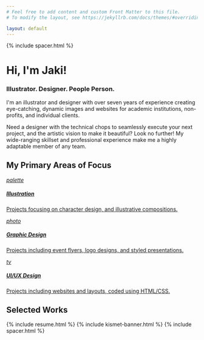 ```yaml
---
# Feel free to add content and custom Front Matter to this file.
# To modify the layout, see https://jekyllrb.com/docs/themes/#overriding-theme-defaults

layout: default
---
```


<!-- Page Content -->
{% include spacer.html %}
<div class="container-fluid mb-5 pb-4">
  <div class="container">      
    <div class="billboard">
        <h1 class="peach1">Hi, I'm Jaki!</h1>
        <h3>Illustrator. Designer. People Person.</h3>
        <p class="mt-4">I'm an illustrator and designer with over seven years of experience creating eye-catching, dynamic images and websites for academic institutions, non-profits, and individual clients.</p>
        <p class="mb-4">Need a designer with the technical chops to seamlessly execute your next project, and the artistic vision to make it beautiful?  Look no further!  My wide-ranging skillset and professional experience make me a highly adaptable member of any team.</p>
    </div>
        <h2 class="mt-5">My Primary Areas of Focus</h2>
    <div class="card-deck mt-4">
          <div class="card focus">
            <a href="/portfolio#illust"><div class="card-body text-center focus-body">
              <i class="material-icons icon">palette</i>
              <h5 class="card-title mt-2">Illustration</h5>
              <p class="card-text small">Projects focusing on character design, and illustrative compositions.</p>
            </div></a>
          </div>
          <div class="card focus">
            <a href="/portfolio#gdesign"><div class="card-body text-center focus-body">
              <i class="material-icons icon">photo</i>
              <h5 class="card-title mt-2">Graphic Design</h5>
              <p class="card-text small">Projects including event flyers, logo designs, and styled presentations.</p>
            </div></a>
          </div>
          <div class="card focus">
            <a href="/portfolio#wdesign"><div class="card-body text-center focus-body">
              <i class="material-icons icon">tv</i>
              <h5 class="card-title mt-2">UI/UX Design</h5>
              <p class="card-text small">Projects including websites and layouts, coded using HTML/CSS.</p>
            </div></a>
          </div>
    </div>  
    <h2 class="mt-5">Selected Works</h2>
    <div class="row text-center text-lg-left">
                <div class="col-lg-3 col-md-4 col-sm-6 col-6 px-2">
                  <a href="/projects/Phaedra/" class="d-block mb-3 p-1">
                        <img class="img-fluid img-thumbnail" src="../../assets/gallery1.png" alt="" />
                      </a>
                </div>
                <div class="col-lg-3 col-md-4 col-sm-6 col-6 px-2">
                  <a href="/projects/wordpress/" class="d-block mb-3 p-1">
                        <img class="img-fluid img-thumbnail" src="../../assets/gallery20.png" alt="" />
                      </a>
                </div>
                <div class="col-lg-3 col-md-4 col-sm-6 col-6 px-2">
                  <a href="/projects/frozen/" class="d-block mb-3 p-1">
                        <img class="img-fluid img-thumbnail" src="../../assets/gallery2.png" alt="" />
                      </a>
                </div>
                <div class="col-lg-3 col-md-4 col-sm-6 col-6 px-2">
                  <a href="/projects/tertia/" class="d-block mb-3 p-1">
                        <img class="img-fluid img-thumbnail" src="../../assets/gallery3.png" alt="" />
                      </a>
                </div>
                <div class="col-lg-3 col-md-4 col-sm-6 col-6 px-2">
                  <a href="/projects/DVA/" class="d-block mb-3 p-1">
                        <img class="img-fluid img-thumbnail" src="../../assets/gallery4.png" alt="" />
                      </a>
                </div>
                <div class="col-lg-3 col-md-4 col-sm-6 col-6 px-2">
                  <a href="/projects/brewhaha/" class="d-block mb-3 p-1">
                        <img class="img-fluid img-thumbnail" src="../../assets/gallery5.png" alt="" />
                      </a>
                </div>
                <div class="col-lg-3 col-md-4 col-sm-6 col-6 px-2">
                  <a href="/projects/Cullen/" class="d-block mb-3 p-1">
                        <img class="img-fluid img-thumbnail" src="../../assets/gallery6.png" alt="" />
                      </a>
                </div>
          <div class="col-lg-3 col-md-4 col-sm-6 col-6 px-2">
            <a href="/projects/listenlocal/" class="d-block mb-3 p-1">
                  <img class="img-fluid img-thumbnail" src="../../assets/gallery23.png" alt="">
                </a>
          </div>
    </div>      
</div>
</div>
{% include resume.html %}
{% include kismet-banner.html %}
{% include spacer.html %}
<!-- /.jumbotron-->
